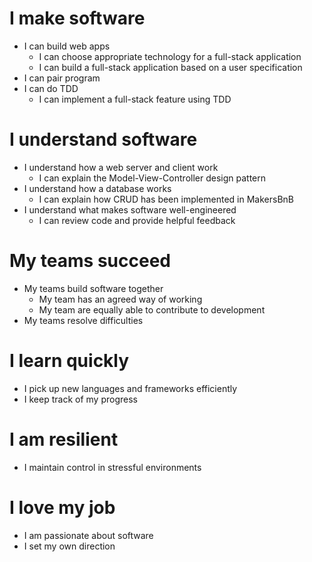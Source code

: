 # I make software
  - I can build web apps
    - I can choose appropriate technology for a full-stack application
    - I can build a full-stack application based on a user specification
  - I can pair program
  - I can do TDD
    - I can implement a full-stack feature using TDD

# I understand software
  - I understand how a web server and client work
    - I can explain the Model-View-Controller design pattern
  - I understand how a database works
    - I can explain how CRUD has been implemented in MakersBnB
  - I understand what makes software well-engineered
    - I can review code and provide helpful feedback

# My teams succeed
  - My teams build software together
    - My team has an agreed way of working
    - My team are equally able to contribute to development
  - My teams resolve difficulties

# I learn quickly
  - I pick up new languages and frameworks efficiently
  - I keep track of my progress

# I am resilient
  - I maintain control in stressful environments

# I love my job
  - I am passionate about software
  - I set my own direction
